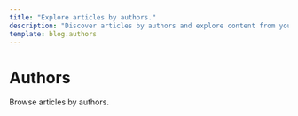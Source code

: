 ```yaml
---
title: "Explore articles by authors."
description: "Discover articles by authors and explore content from your favorite writers. Find insights and stories tailored to your interests."
template: blog.authors
---
```


# Authors

Browse articles by authors.
